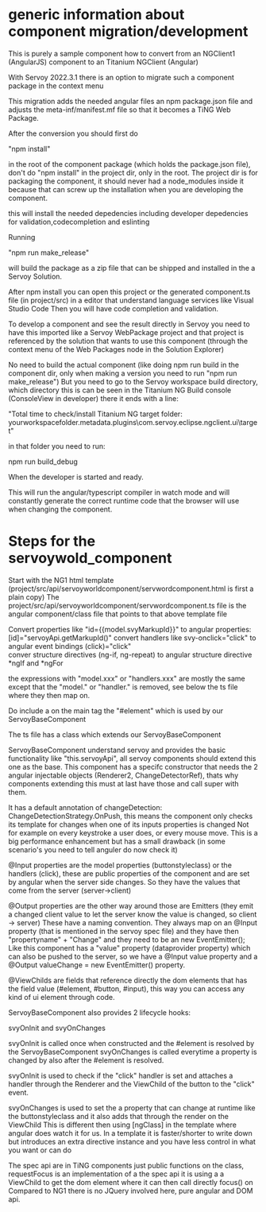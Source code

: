 # generic information about component migration/development

This is purely a sample component how to convert from an NGClient1 (AngularJS) component to an Titanium NGClient (Angular)

With Servoy 2022.3.1 there is an option to migrate such a component package in the context menu

This migration adds the needed angular files an npm package.json file and adjusts the meta-inf/manifest.mf file so that it becomes a TiNG Web Package.

After the conversion you should first do

"npm install" 


in the root of the component package (which holds the package.json file), don't do "npm install" in the project dir, only in the root. The project dir is for packaging the component, it should never had a node_modules inside it because that can screw up the installation when you are developing the component.

this will install the needed depedencies including developer depedencies for validation,codecompletion and eslinting

Running 

"npm run make_release"

will build the package as a zip file that can be shipped and installed in the a Servoy Solution.


After npm install you can open this project or the generated component.ts file (in project/src) in a editor that understand language services like Visual Studio Code
Then you will have code completion and validation.

To develop a component and see the result directly in Servoy you need to have this imported like a Servoy WebPackage project
and that project is referenced by the solution that wants to use this component (through the context menu of the Web Packages node in the Solution Explorer)


No need to build the actual component (like doing npm run build in the component dir, only when making a version you need to run "npm run make_release")
But you need to go to the Servoy workspace build directory, which directory this is can be seen in the Titanium NG Build console (ConsoleView in developer)
there it ends with a line:

"Total time to check/install Titanium NG target folder: yourworkspacefolder\.metadata\.plugins\com.servoy.eclipse.ngclient.ui\target"

in that folder you need to run:

npm run build_debug

When the developer is started and ready.

This will run the angular/typescript compiler in watch mode and will constantly generate the correct runtime code that the browser will use when changing the component.


# Steps for the servoywold_component


Start with the NG1 html template (project/src/api/servoyworldcomponent/servwordcomponent.html is first a plain copy)
The project/src/api/servoyworldcomponent/servwordcomponent.ts file is the angular component/class file that points to that above template file

Convert properties like "id={{model.svyMarkupId}}" to angular properties: [id]="servoyApi.getMarkupId()"
convert handlers like svy-onclick="click"  to angular event bindings (click)="click"  
conver structure directives (ng-if, ng-repeat) to angular structure directive *ngIf and *ngFor

the expressions with "model.xxx" or "handlers.xxx" are mostly the same except that the "model." or "handler." is removed, see below the ts file where they then map on.

Do include a on the main tag the "#element" which is used by our ServoyBaseComponent

The ts file has a class which extends our ServoyBaseComponent

ServoyBaseComponent understand servoy and provides the basic functionality like "this.servoyApi", all servoy components should extend this one as the base.
This component has a specifc constructor that needs the 2 angular injectable objects (Renderer2, ChangeDetectorRef), thats why components extending this must at last have those and call super with them.

It has a default annotation of changeDetection: ChangeDetectionStrategy.OnPush, this means the component only checks its template for changes when one of its inputs properties is changed
Not for example on every keystroke a user does, or every mouse move. This is a big performance enhancement but has a small drawback (in some scenario's you need to tell anguler do now check it)

@Input properties are the model properties (buttonstyleclass) or the handlers (click), these are public properties of the component and are set by angular when the server side changes.
So they have the values that come from the server (server->client)

@Output properties are the other way around those are Emitters (they emit a changed client value to let the server know the value is changed, so client -> server)
These have a naming convention. They always map on an @Input property (that is mentioned in the servoy spec file) and they have then "propertyname" + "Change" and they need to be an new EventEmitter();
Like this component has a "value" property (dataprovider property) which can also be pushed to the server, so we have a @Input value property and a @Output valueChange = new EventEmitter() property.

@ViewChilds are fields that reference directly the dom elements that has the field value (#element, #button, #input), this way you can access any kind of ui element through code.

ServoyBaseComponent also provides 2 lifecycle hooks:

svyOnInit and svyOnChanges

svyOnInit is called once when constructed and the #element is resolved by the ServoyBaseComponent
svyOnChanges is called everytime a property is changed by also after the #element is resolved.

svyOnInit is used to check if the "click" handler is set and attaches a handler through the Renderer and the ViewChild of the button to the "click" event.

svyOnChanges is used to set the a property that can change at runtime like the buttonstyleclass and it also adds that through the render on the ViewChild
This is different then using [ngClass] in the template where angular does watch it for us. In a template it is faster/shorter to write down but introduces an extra directive instance and you have less control in what you want or can do


The spec api are in TiNG components just public functions on the class, requestFocus is an implementation of a the spec api it is using a a ViewChild to get the dom element where it can then call directly focus() on
Compared to NG1 there is no JQuery involved here, pure angular and DOM api.




